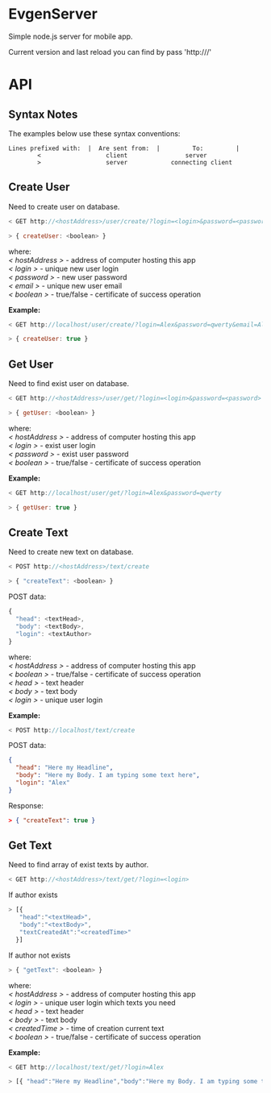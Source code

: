 # EvgenServer

Simple node.js server for mobile app.

Current version and last reload you can find by pass 'http://<hostAddress>/'

# API

## Syntax Notes

The examples below use these syntax conventions:

```
Lines prefixed with:  |  Are sent from:	 |         To:         |
        <                  client                server
        >                  server            connecting client
```

## Create User

Need to create user on database.

```js
< GET http://<hostAddress>/user/create/?login=<login>&password=<password>&email=<email>

> { createUser: <boolean> }
```

where:  
 _< hostAddress >_ - address of computer hosting this app  
 _< login >_ - unique new user login  
 _< password >_ - new user password  
 _< email >_ - unique new user email  
 _< boolean >_ - true/false - certificate of success operation

**Example:**

```js
< GET http://localhost/user/create/?login=Alex&password=qwerty&email=Alex@gmail.com

> { createUser: true }
```

## Get User

Need to find exist user on database.

```js
< GET http://<hostAddress>/user/get/?login=<login>&password=<password>

> { getUser: <boolean> }
```

where:  
 _< hostAddress >_ - address of computer hosting this app  
 _< login >_ - exist user login  
 _< password >_ - exist user password  
 _< boolean >_ - true/false - certificate of success operation

**Example:**

```js
< GET http://localhost/user/get/?login=Alex&password=qwerty

> { getUser: true }
```

## Create Text

Need to create new text on database.

```js
< POST http://<hostAddress>/text/create

> { "createText": <boolean> }
```

POST data:

```js
{
  "head": <textHead>,
  "body": <textBody>,
  "login": <textAuthor>
}
```

where:  
_< hostAddress >_ - address of computer hosting this app  
_< boolean >_ - true/false - certificate of success operation  
_< head >_ - text header  
_< body >_ - text body  
_< login >_ - unique user login

**Example:**

```js
< POST http://localhost/text/create
```

POST data:

```json
{
  "head": "Here my Headline",
  "body": "Here my Body. I am typing some text here",
  "login": "Alex"
}
```

Response:

```json
> { "createText": true }
```

## Get Text

Need to find array of exist texts by author.

```js
< GET http://<hostAddress>/text/get/?login=<login>
```

If author exists

```js
> [{
   "head":"<textHead>",
   "body":"<textBody>",
   "textCreatedAt":"<createdTime>"
  }]
```

If author not exists

```js
> { "getText": <boolean> }
```

where:  
_< hostAddress >_ - address of computer hosting this app  
_< login >_ - unique user login which texts you need  
_< head >_ - text header  
_< body >_ - text body  
_< createdTime >_ - time of creation current text  
_< boolean >_ - true/false - certificate of success operation

**Example:**

```js
< GET http://localhost/text/get/?login=Alex

> [{ "head":"Here my Headline","body":"Here my Body. I am typing some text here","textCreateDate":"2018-09-21T09:21:03.365Z" }]
```
